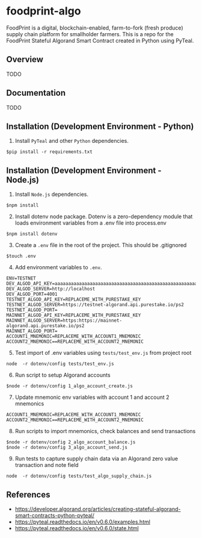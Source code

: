 # foodprint-algo

FoodPrint is a digital, blockchain-enabled, farm-to-fork (fresh produce) supply chain platform for smallholder farmers. 
This is a repo for the FoodPrint Stateful Algorand Smart Contract created in Python using PyTeal.


## Overview
TODO

## Documentation
TODO

## Installation (Development Environment - Python)

1. Install `PyTeal` and other `Python` dependencies. 
```
$pip install -r requirements.txt
```

## Installation (Development Environment - Node.js)

1. Install `Node.js` dependencies. 
```
$npm install
```

2. Install dotenv node package. Dotenv is a zero-dependency module that loads environment variables from a .env file into process.env 
```
$npm install dotenv
```

3. Create a `.env` file in the root of the project. This should be .gitignored
```
$touch .env
```

4. Add environment variables to `.env`. 
```
ENV=TESTNET
DEV_ALGOD_API_KEY=aaaaaaaaaaaaaaaaaaaaaaaaaaaaaaaaaaaaaaaaaaaaaaaaaaaaaaaaaaaaaaaa
DEV_ALGOD_SERVER=http://localhost
DEV_ALGOD_PORT=4001
TESTNET_ALGOD_API_KEY=REPLACEME_WITH_PURESTAKE_KEY
TESTNET_ALGOD_SERVER=https://testnet-algorand.api.purestake.io/ps2
TESTNET_ALGOD_PORT=
MAINNET_ALGOD_API_KEY=REPLACEME_WITH_PURESTAKE_KEY
MAINNET_ALGOD_SERVER=https:https://mainnet-algorand.api.purestake.io/ps2
MAINNET_ALGOD_PORT=
ACCOUNT1_MNEMONIC=REPLACEME_WITH_ACCOUNT1_MNEMONIC
ACCOUNT2_MNEMONIC==REPLACEME_WITH_ACCOUNT2_MNEMONIC
```

5. Test import of .env variables using `tests/test_env.js` from project root
```
node  -r dotenv/config tests/test_env.js
```

6. Run script to setup Algorand accounts
```
$node -r dotenv/config 1_algo_account_create.js  
```

7. Update mnemonic env variables with account 1 and account 2 mnemonics
```
ACCOUNT1_MNEMONIC=REPLACEME_WITH_ACCOUNT1_MNEMONIC
ACCOUNT2_MNEMONIC==REPLACEME_WITH_ACCOUNT2_MNEMONIC 
```

8. Run scripts to import mnemonics, check balances and send transactions
``` 
$node -r dotenv/config 2_algo_account_balance.js  
$node -r dotenv/config 3_algo_account_send.js  
```

9. Run tests to capture supply chain data via an Algorand zero value transaction and note field
``` 
node  -r dotenv/config tests/test_algo_supply_chain.js
```

## References
- https://developer.algorand.org/articles/creating-stateful-algorand-smart-contracts-python-pyteal/
- https://pyteal.readthedocs.io/en/v0.6.0/examples.html
- https://pyteal.readthedocs.io/en/v0.6.0/state.html